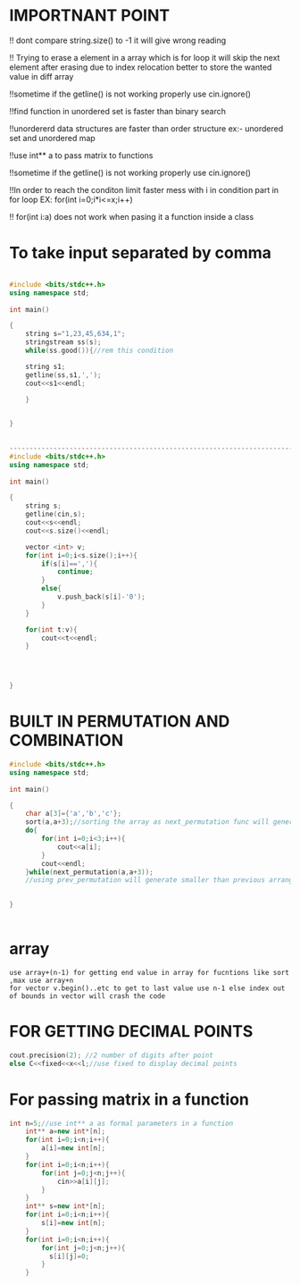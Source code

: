 
# IMPORTNANT POINT
!! dont compare string.size() to -1 it will give wrong reading

!! Trying to erase a element in a array which is for loop it will skip the next element after erasing due to index relocation better to store the wanted value in diff array

!!sometime if the getline() is not working properly use cin.ignore()

!!find function in unordered set is faster than binary search 

!!unordererd data structures are faster than order structure ex:- unordered set and unordered map

!!use int** a to pass matrix to functions

!!sometime if the getline() is not working properly use cin.ignore()

!!In order to reach the conditon limit faster mess with i in condition part in for loop EX: for(int i=0;i*i<=x;i++)

!! for(int i:a) does not work when pasing it a function inside a class

# To take input separated by comma
```c++

#include <bits/stdc++.h>
using namespace std;
 
int main()

{ 	
	string s="1,23,45,634,1";
	stringstream ss(s);
	while(ss.good()){//rem this condition

	string s1;
	getline(ss,s1,',');
	cout<<s1<<endl;

	}

	
}
	

--------------------------------------------------------------------------------------------
#include <bits/stdc++.h>
using namespace std;
 
int main()

{ 	
	string s;
	getline(cin,s);
	cout<<s<<endl;
	cout<<s.size()<<endl;

	vector <int> v;
	for(int i=0;i<s.size();i++){
		if(s[i]==','){
			continue;
		}
		else{
			v.push_back(s[i]-'0');
		}
	}

	for(int t:v){
		cout<<t<<endl;
	}




}

```
# BUILT IN PERMUTATION AND COMBINATION
```C++
#include <bits/stdc++.h>
using namespace std;
 
int main()

{ 	
	char a[3]={'a','b','c'};
	sort(a,a+3);//sorting the array as next_permutation func will generate lexicographically larger elements than last
	do{
		for(int i=0;i<3;i++){
			cout<<a[i];
		}
		cout<<endl;
	}while(next_permutation(a,a+3));
	//using prev_permutation will generate smaller than previous arrangement but the array should be sorted in decending arder

	
}
	
```
# array
	use array+(n-1) for getting end value in array for fucntions like sort ,max use array+n
	for vector v.begin()..etc to get to last value use n-1 else index out of bounds in vector will crash the code
	

# FOR GETTING DECIMAL POINTS
```c++
cout.precision(2); //2 number of digits after point
else C<<fixed<<x<<l;//use fixed to display decimal points
```
# For passing matrix in a function
```c++
int n=5;//use int** a as formal parameters in a function
    int** a=new int*[n];
    for(int i=0;i<n;i++){
        a[i]=new int[n];
    }
    for(int i=0;i<n;i++){
        for(int j=0;j<n;j++){
            cin>>a[i][j];
        }
    } 
    int** s=new int*[n];
    for(int i=0;i<n;i++){
        s[i]=new int[n];
    }
    for(int i=0;i<n;i++){
        for(int j=0;j<n;j++){
          s[i][j]=0;
        }
    } 

```
